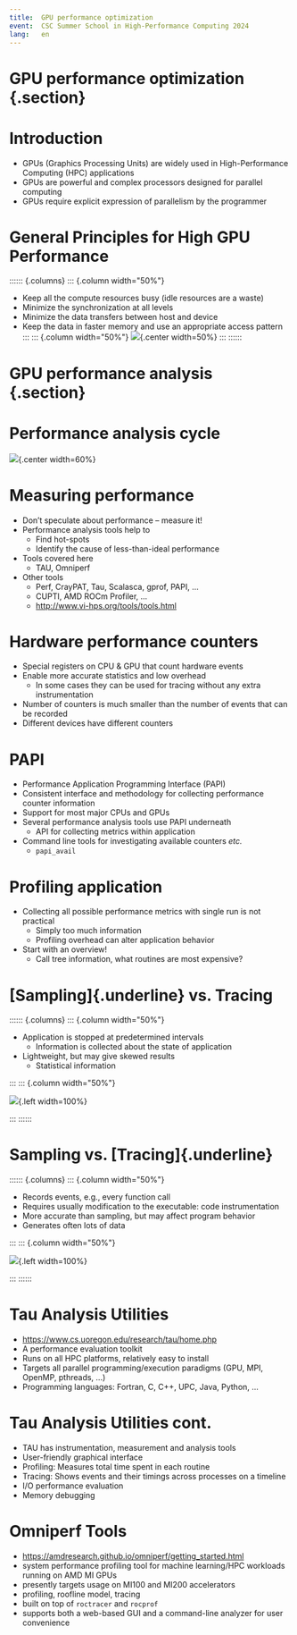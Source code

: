 ```yaml
---
title:  GPU performance optimization
event:  CSC Summer School in High-Performance Computing 2024
lang:   en
---
```


# GPU performance optimization {.section}

# Introduction

- GPUs (Graphics Processing Units) are widely used in High-Performance Computing (HPC) applications
- GPUs are powerful and complex processors designed for parallel computing
- GPUs require explicit expression of parallelism by the programmer

# General Principles for High GPU Performance 

:::::: {.columns}
::: {.column width="50%"}
- Keep all the compute resources busy (idle resources are a waste)
- Minimize the synchronization at all levels
- Minimize the data transfers between host and device 
- Keep the data in faster memory and use an appropriate access pattern
:::
::: {.column width="50%"}
![](img/lumi_node.png){.center width=50%}
:::
::::::

# GPU performance analysis {.section}

# Performance analysis cycle

![](img/perf-analysis-single-gpu.svg){.center width=60%}

# Measuring performance

- Don’t speculate about performance – measure it!
- Performance analysis tools help to
    - Find hot-spots
    - Identify the cause of less-than-ideal performance
- Tools covered here
    - TAU, Omniperf
- Other tools
    - Perf, CrayPAT, Tau, Scalasca, gprof, PAPI, ...
    - CUPTI, AMD ROCm Profiler, ...
    - <http://www.vi-hps.org/tools/tools.html>

# Hardware performance counters

- Special registers on CPU \& GPU that count hardware events
- Enable more accurate statistics and low overhead
    - In some cases they can be used for tracing without any extra
      instrumentation
- Number of counters is much smaller than the number of events that can be
  recorded
- Different devices have different counters

# PAPI

- Performance Application Programming Interface (PAPI)
- Consistent interface and methodology for collecting performance counter information 
- Support for most major CPUs and GPUs
- Several performance analysis tools use PAPI underneath
    - API for collecting metrics within application
- Command line tools for investigating available counters *etc.*
    - `papi_avail`

# Profiling application

- Collecting all possible performance metrics with single run is not practical
    - Simply too much information
    - Profiling overhead can alter application behavior
- Start with an overview!
    - Call tree information, what routines are most expensive?

# [Sampling]{.underline} vs. Tracing

:::::: {.columns}
::: {.column width="50%"}

- Application is stopped at predetermined intervals 
    - Information is collected about the state of application
- Lightweight, but may give skewed results
    - Statistical information

:::
::: {.column width="50%"}

![](img/sampling.png){.left width=100%}

:::
::::::

# Sampling vs. [Tracing]{.underline}

:::::: {.columns}
::: {.column width="50%"}

- Records events, e.g., every function call
- Requires usually modification to the executable: code instrumentation
- More accurate than sampling, but may affect program behavior
- Generates often lots of data

:::
::: {.column width="50%"}

![](img/tracing.png){.left width=100%}

:::
::::::

# Tau Analysis Utilities

- <https://www.cs.uoregon.edu/research/tau/home.php>
- A performance evaluation toolkit
- Runs on all HPC platforms, relatively easy to install
- Targets all parallel programming/execution paradigms (GPU, MPI, OpenMP, pthreads, ...)
- Programming languages: Fortran, C, C++, UPC, Java, Python, ...

# Tau Analysis Utilities cont.

- TAU has instrumentation, measurement and analysis tools 
- User-friendly graphical interface
- Profiling: Measures total time spent in each routine
- Tracing: Shows events and their timings across processes on a timeline
- I/O performance evaluation
- Memory debugging

# Omniperf Tools

- <https://amdresearch.github.io/omniperf/getting_started.html>
 - system performance profiling tool for machine
learning/HPC workloads running on AMD MI GPUs 
 - presently targets usage on MI100 and MI200 accelerators
 - profiling, roofline model, tracing
 - built on top of `roctracer` and `rocprof`  
 - supports both a web-based GUI and a command-line analyzer for user convenience
